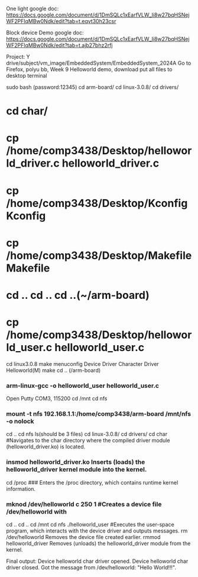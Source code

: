 One light google doc:
https://docs.google.com/document/d/1DmSQLc1xEarfVLW_li8w27bqHSNejWF2PFlqMBw0Ndk/edit?tab=t.eqvt30h23csr

Block device Demo google doc:
https://docs.google.com/document/d/1DmSQLc1xEarfVLW_li8w27bqHSNejWF2PFlqMBw0Ndk/edit?tab=t.ajb27bhz2rfj

Project:
Y drive/subject/vm_image/EmbeddedSystem/EmbeddedSystem_2024A
Go to Firefox, polyu bb, Week 9 Helloworld demo, download
put all files to desktop
terminal

sudo bash (password:12345)
cd arm-board/
cd linux-3.0.8/
cd drivers/
# cd char/
# cp /home/comp3438/Desktop/helloworld_driver.c helloworld_driver.c 
# cp /home/comp3438/Desktop/Kconfig Kconfig
# cp /home/comp3438/Desktop/Makefile Makefile

# cd .. cd .. cd ..(~/arm-board)
# cp /home/comp3438/Desktop/helloworld_user.c helloworld_user.c
cd linux3.0.8
make menuconfig
Device Driver
Character Driver
Helloworld(M)
make
cd .. (/arm-board)
### arm-linux-gcc -o helloworld_user helloworld_user.c

Open Putty
COM3, 115200
cd /mnt
cd nfs
### mount -t nfs 192.168.1.1:/home/comp3438/arm-board /mnt/nfs -o nolock
cd .. 
cd nfs
ls(should be 3 files)
cd linux-3.0.8/
cd drivers/
cd char #Navigates to the char directory where the compiled driver module (helloworld_driver.ko) is located.
### insmod helloworld_driver.ko Inserts (loads) the helloworld_driver kernel module into the kernel.
cd /proc ### Enters the /proc directory, which contains runtime kernel information.
### mknod /dev/helloworld c 250 1 #Creates a device file /dev/helloworld with
cd ..
cd ..
cd /mnt
cd nfs
./helloworld_user #Executes the user-space program, which interacts with the device driver and outputs messages.
rm /dev/helloworld Removes the device file created earlier.
rmmod helloworld_driver Removes (unloads) the helloworld_driver module from the kernel.

Final output:
Device helloworld char driver opened.
Device helloworld char driver closed.
Got the message from /dev/helloworld: "Hello World!!!".
